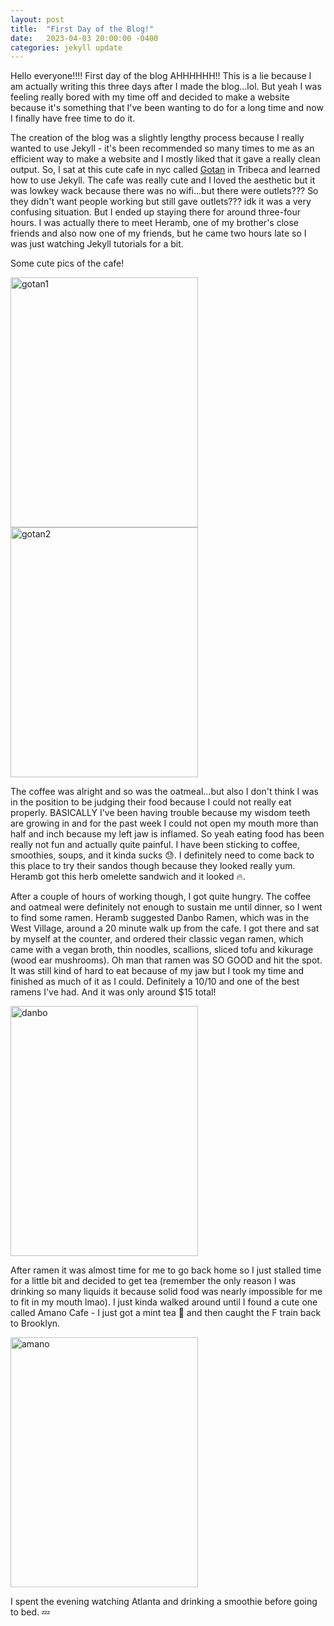 ```yaml
---
layout: post
title:  "First Day of the Blog!"
date:   2023-04-03 20:00:00 -0400
categories: jekyll update
---
```

<!-- <img src="{{site.baseurl | prepend: site.url}}/assets/img/gallery/03_04_gotan1.JPG" alt="gotan1" width="300" height= "400"/> -->

Hello everyone!!!! First day of the blog AHHHHHH!!
This is a lie because I am actually writing this three days after I made the blog...lol.
But yeah I was feeling really bored with my time off and decided to make a website because it's something that I've been wanting to do for a long time and now I finally have free time to do it.

The creation of the blog was a slightly lengthy process because I really wanted to use Jekyll - it's been recommended so many times to me as an efficient way to make a website and I mostly liked that it gave a really clean output. So, I sat at this cute cafe in nyc called [Gotan](https://www.gotancafe.com/) in Tribeca and learned how to use Jekyll. The cafe was really cute and I loved the aesthetic but it was lowkey wack because there was no wifi...but there were outlets??? So they didn't want people working but still gave outlets??? idk it was a very confusing situation. But I ended up staying there for around three-four hours. I was actually there to meet Heramb, one of my brother's close friends and also now one of my friends, but he came two hours late so I was just watching Jekyll tutorials for a bit.

Some cute pics of the cafe!
<!-- ![gotan1](anjsri878.github.io/loats/assets/img/03_04_gotan1.JPG) -->


<img src="{{site.baseurl | prepend: site.url}}/assets/img/gallery/03_04_gotan1.JPG" alt="gotan1" width="300" height= "400"/>
<img src="{{site.baseurl | prepend: site.url}}/assets/img/gallery/03_04_gotan2.JPG" alt="gotan2" width="300" height= "400"/>



The coffee was alright and so was the oatmeal...but also I don't think I was in the position to be judging their food because I could not really eat properly. BASICALLY I've been having trouble because my wisdom teeth are growing in and for the past week I could not open my mouth more than half and inch because my left jaw is inflamed. So yeah eating food has been really not fun and actually quite painful. I have been sticking to coffee, smoothies, soups, and it kinda sucks :sweat:. I definitely need to come back to this place to try their sandos though because they looked really yum. Heramb got this herb omelette sandwich and it looked :fire:.

After a couple of hours of working though, I got quite hungry. The coffee and oatmeal were definitely not enough to sustain me until dinner, so I went to find some ramen. Heramb suggested Danbo Ramen, which was in the West Village, around a 20 minute walk up from the cafe. I got there and sat by myself at the counter, and ordered their classic vegan ramen, which came with a vegan broth, thin noodles, scallions, sliced tofu and kikurage (wood ear mushrooms). Oh man that ramen was SO GOOD and hit the spot. It was still kind of hard to eat because of my jaw but I took my time and finished as much of it as I could. Definitely a 10/10 and one of the best ramens I've had. And it was only around $15 total!

<img src="{{site.baseurl | prepend: site.url}}/assets/img/03_04_danbo.JPG" alt="danbo" width="300" height= "400"/>


After ramen it was almost time for me to go back home so I just stalled time for a little bit and decided to get tea (remember the only reason I was drinking so many liquids it because solid food was nearly impossible for me to fit in my mouth lmao). I just kinda walked around until I found a cute one called Amano Cafe - I just got a mint tea :tea: and then caught the F train back to Brooklyn.

<img src="{{site.baseurl | prepend: site.url}}/assets/img/03_04_tea.JPG" alt="amano" width="300" height= "400"/>

I spent the evening watching Atlanta and drinking a smoothie before going to bed. :zzz:
